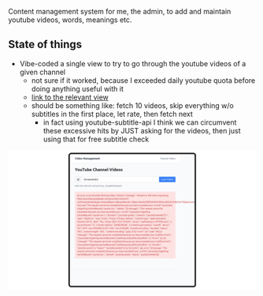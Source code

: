 Content management system for me, the admin, to add and maintain youtube videos, words, meanings etc.

## State of things

- Vibe-coded a single view to try to go through the youtube videos of a given channel
  - not sure if it worked, because I exceeded daily youtube quota before doing anything useful with it
  - [link to the relevant view](http://127.0.0.1:8000/cms/channel-videos/?channel_id=DisneyInArabic)
  - should be something like: fetch 10 videos, skip everything w/o subtitles in the first place, let rate, then fetch next
    - in fact using youtube-subtitle-api I think we can circumvent these excessive hits by JUST asking for the videos, then just using that for free subtitle check

![screenshot of attempt](../../../doc/img/cms-channel-alpha.png)